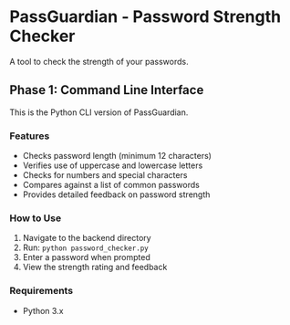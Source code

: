 # PassGuardian - Password Strength Checker

A tool to check the strength of your passwords.

## Phase 1: Command Line Interface

This is the Python CLI version of PassGuardian.

### Features

- Checks password length (minimum 12 characters)
- Verifies use of uppercase and lowercase letters
- Checks for numbers and special characters
- Compares against a list of common passwords
- Provides detailed feedback on password strength

### How to Use

1. Navigate to the backend directory
2. Run: `python password_checker.py`
3. Enter a password when prompted
4. View the strength rating and feedback

### Requirements

- Python 3.x